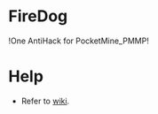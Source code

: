# FireDog
!One AntiHack for PocketMine_PMMP!

# Help #

- Refer to [wiki](https://github.com/hachkingtohach1/FireDog/wiki).
